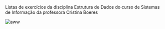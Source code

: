 Listas de exercícios da disciplina Estrutura de Dados do curso de Sistemas de Informação da professora Cristina Boeres

![aww](https://camo.githubusercontent.com/a2c2d5657a735c5c8fe60ebf7cb2c9195169df26/68747470733a2f2f692e70696e696d672e636f6d2f6f726967696e616c732f35642f31352f31632f35643135316361373962343732356435663334656465646530643832326633312e6a7067)